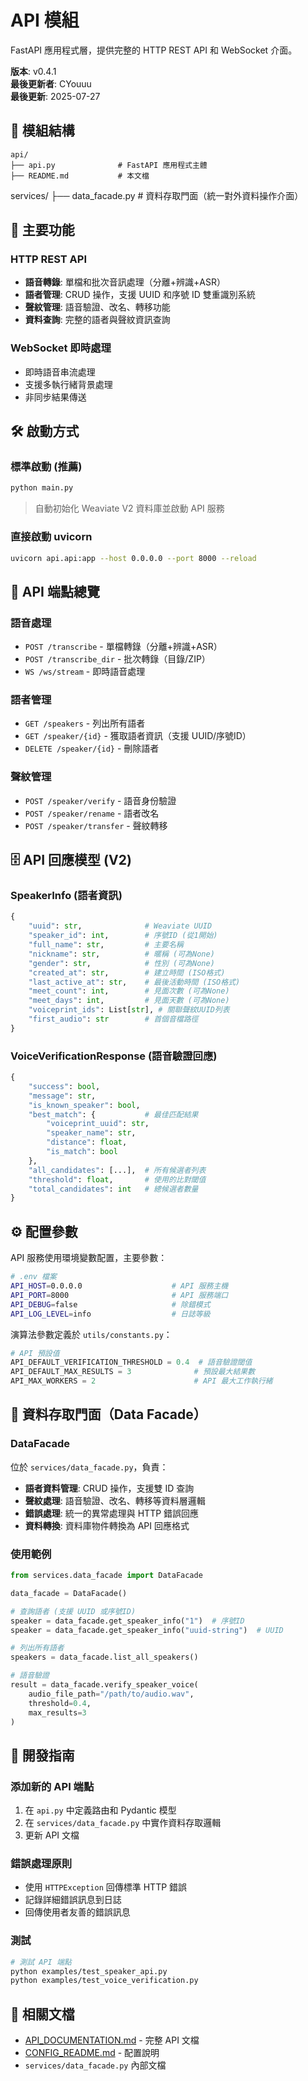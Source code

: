 # API 模組

FastAPI 應用程式層，提供完整的 HTTP REST API 和 WebSocket 介面。

**版本**: v0.4.1  
**最後更新者**: CYouuu  
**最後更新**: 2025-07-27

## 📁 模組結構

```
api/
├── api.py              # FastAPI 應用程式主體
├── README.md           # 本文檔
```
services/
├── data_facade.py      # 資料存取門面（統一對外資料操作介面）

## 🚀 主要功能

### HTTP REST API
- **語音轉錄**: 單檔和批次音訊處理（分離+辨識+ASR）
- **語者管理**: CRUD 操作，支援 UUID 和序號 ID 雙重識別系統
- **聲紋管理**: 語音驗證、改名、轉移功能
- **資料查詢**: 完整的語者與聲紋資訊查詢

### WebSocket 即時處理  
- 即時語音串流處理
- 支援多執行緒背景處理
- 非同步結果傳送

## 🛠 啟動方式

### 標準啟動 (推薦)
```bash
python main.py
```
> 自動初始化 Weaviate V2 資料庫並啟動 API 服務

### 直接啟動 uvicorn
```bash
uvicorn api.api:app --host 0.0.0.0 --port 8000 --reload
```

## 📡 API 端點總覽

### 語音處理
- `POST /transcribe` - 單檔轉錄（分離+辨識+ASR）
- `POST /transcribe_dir` - 批次轉錄（目錄/ZIP）
- `WS /ws/stream` - 即時語音處理

### 語者管理  
- `GET /speakers` - 列出所有語者
- `GET /speaker/{id}` - 獲取語者資訊（支援 UUID/序號ID）
- `DELETE /speaker/{id}` - 刪除語者

### 聲紋管理
- `POST /speaker/verify` - 語音身份驗證
- `POST /speaker/rename` - 語者改名  
- `POST /speaker/transfer` - 聲紋轉移

## 🗄️ API 回應模型 (V2)

### SpeakerInfo (語者資訊)
```python
{
    "uuid": str,              # Weaviate UUID
    "speaker_id": int,        # 序號ID (從1開始)
    "full_name": str,         # 主要名稱
    "nickname": str,          # 暱稱 (可為None)
    "gender": str,            # 性別 (可為None)  
    "created_at": str,        # 建立時間 (ISO格式)
    "last_active_at": str,    # 最後活動時間 (ISO格式)
    "meet_count": int,        # 見面次數 (可為None)
    "meet_days": int,         # 見面天數 (可為None)
    "voiceprint_ids": List[str], # 關聯聲紋UUID列表
    "first_audio": str        # 首個音檔路徑
}
```

### VoiceVerificationResponse (語音驗證回應)
```python
{
    "success": bool,
    "message": str,
    "is_known_speaker": bool,
    "best_match": {           # 最佳匹配結果
        "voiceprint_uuid": str,
        "speaker_name": str,
        "distance": float,
        "is_match": bool
    },
    "all_candidates": [...],  # 所有候選者列表
    "threshold": float,       # 使用的比對閾值
    "total_candidates": int   # 總候選者數量
}
```

## ⚙️ 配置參數

API 服務使用環境變數配置，主要參數：

```bash
# .env 檔案
API_HOST=0.0.0.0                    # API 服務主機
API_PORT=8000                       # API 服務端口  
API_DEBUG=false                     # 除錯模式
API_LOG_LEVEL=info                  # 日誌等級
```

演算法參數定義於 `utils/constants.py`：

```python
# API 預設值
API_DEFAULT_VERIFICATION_THRESHOLD = 0.4  # 語音驗證閾值
API_DEFAULT_MAX_RESULTS = 3              # 預設最大結果數
API_MAX_WORKERS = 2                      # API 最大工作執行緒
```

## 🔧 資料存取門面（Data Facade）

### DataFacade
位於 `services/data_facade.py`，負責：

- **語者資料管理**: CRUD 操作，支援雙 ID 查詢
- **聲紋處理**: 語音驗證、改名、轉移等資料層邏輯
- **錯誤處理**: 統一的異常處理與 HTTP 錯誤回應
- **資料轉換**: 資料庫物件轉換為 API 回應格式

### 使用範例
```python
from services.data_facade import DataFacade

data_facade = DataFacade()

# 查詢語者 (支援 UUID 或序號ID)
speaker = data_facade.get_speaker_info("1")  # 序號ID
speaker = data_facade.get_speaker_info("uuid-string")  # UUID

# 列出所有語者
speakers = data_facade.list_all_speakers()

# 語音驗證
result = data_facade.verify_speaker_voice(
    audio_file_path="/path/to/audio.wav",
    threshold=0.4,
    max_results=3
)
```

## 📝 開發指南

### 添加新的 API 端點
1. 在 `api.py` 中定義路由和 Pydantic 模型
2. 在 `services/data_facade.py` 中實作資料存取邏輯
3. 更新 API 文檔

### 錯誤處理原則
- 使用 `HTTPException` 回傳標準 HTTP 錯誤
- 記錄詳細錯誤訊息到日誌
- 回傳使用者友善的錯誤訊息

### 測試
```bash
# 測試 API 端點
python examples/test_speaker_api.py
python examples/test_voice_verification.py
```

## 🔗 相關文檔

- [API_DOCUMENTATION.md](../API_DOCUMENTATION.md) - 完整 API 文檔
- [CONFIG_README.md](../CONFIG_README.md) - 配置說明
- `services/data_facade.py` 內部文檔
